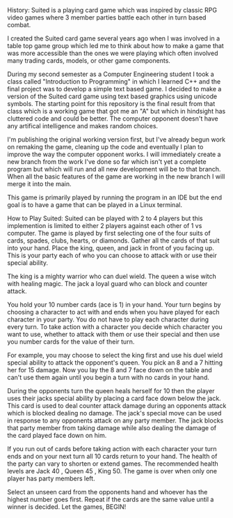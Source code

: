 History:
Suited is a playing card game which was inspired by classic RPG video games where 3 member parties battle each other in turn based combat.

I created the Suited card game several years ago when I was involved in a table top game group which led me to think about how to make a game that was more accessible than the ones we were playing which often involved many trading cards, models, or other game components.

During my second semester as a Computer Engineering student I took a class called "Introduction to Programming" in which I learned C++ and the final project was to develop a simple text based game. I decided to make a version of the Suited card game using text based graphics using unicode symbols. The starting point for this repository is the final result from that class which is a working game that got me an "A" but which in hindsight has cluttered code and could be better. The computer opponent doesn't have any artifical intelligence and makes random choices.

I'm publishing the original working version first, but I've already begun work on remaking the game, cleaning up the code and eventually I plan to improve the way the computer opponent works. I will immediately create a new branch from the work I've done so far which isn't yet a complete program but which will run and all new development will be to that branch. When all the basic features of the game are working in the new branch I will merge it into the main.

This game is primarily played by running the program in an IDE but the end goal is to have a game that can be played in a Linux terminal.


How to Play Suited:
Suited can be played with 2 to 4 players but this implemention is limited to either 2 players against each other of 1 vs computer.
The game is played by first selecting one of the four suits of cards, spades, clubs, hearts, or diamonds. Gather all the cards of that suit into your hand. Place the king, queen, and jack in front of you facing up. This is your party each of who you can choose to attack with or use their special ability.

The king is a mighty warrior who can duel wield.
The queen a wise witch with healing magic.
The jack a loyal guard who can block and counter attack.

You hold your 10 number cards (ace is 1) in your hand. Your turn begins by choosing a character to act with and ends when you have played for each character in your party.
You do not have to play each character during every turn.
To take action with a character you decide which character you want to use, whether to attack with them or use their special and then use you number cards for the value of their turn.

For example, you may choose to select the king first and use his duel wield special ability to attack the opponent's queen.
You pick an 8 and a 7 hitting her for 15 damage. 
Now you lay the 8 and 7 face down on the table and can't use them again until you begin a turn with no cards in your hand.

During the opponents turn the queen heals herself for 10 then the player uses their jacks special ability by placing a card face down below the jack.
This card is used to deal counter attack damage during an opponents attack which is blocked dealing no damage.
The jack's special move can be used in response to any opponents attack on any party member.
The jack blocks that party member from taking damage while also dealing the damage of the card played face down on him.

If you run out of cards before taking action with each character your turn ends and on your next turn all 10 cards return to your hand.
The health of the party can vary to shorten or extend games. The recommended health levels are Jack 40 , Queen 45 , King 50. 
The game is over when only one player has party members left.

Select an unseen card from the opponents hand and whoever has the highest number goes first.
Repeat if the cards are the same value until a winner is decided.
Let the games, BEGIN!
